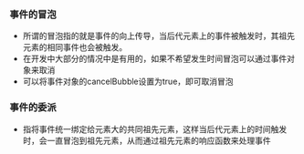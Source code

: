 ### 事件的冒泡

* 所谓的冒泡指的就是事件的向上传导，当后代元素上的事件被触发时，其祖先元素的相同事件也会被触发。
* 在开发中大部分的情况中是有用的，如果不希望发生时间冒泡可以通过事件对象来取消
* 可以将事件对象的cancelBubble设置为true，即可取消冒泡

### 事件的委派

* 指将事件统一绑定给元素大的共同祖先元素，这样当后代元素上的时间触发时，会一直冒泡到祖先元素，从而通过祖先元素的响应函数来处理事件



